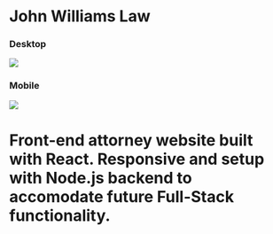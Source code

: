 # John Williams Law

### Desktop
![](https://res.cloudinary.com/dmjs1tfzn/image/upload/v1559073256/Screen_Shot_2019-05-25_at_3.48.10_PM.png)

### Mobile
![](https://res.cloudinary.com/dmjs1tfzn/image/upload/v1559073441/Screen_Shot_2019-05-28_at_2.56.58_PM.png)

# Front-end attorney website built with React. Responsive and setup with Node.js backend to accomodate future Full-Stack functionality.
